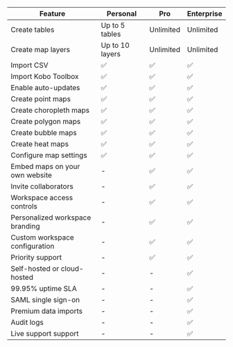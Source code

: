 
|Feature|Personal|Pro|Enterprise|
|--|--|--|--|
|Create tables|Up to 5 tables|Unlimited|Unlimited|
|Create map layers|Up to 10 layers|Unlimited|Unlimited|
|Import CSV|✅|✅|✅|
|Import Kobo Toolbox|✅|✅|✅|
|Enable auto-updates|✅|✅|✅|
|Create point maps|✅|✅|✅|
|Create choropleth maps|✅|✅|✅|
|Create polygon maps|✅|✅|✅|
|Create bubble maps|✅|✅|✅|
|Create heat maps|✅|✅|✅|
|Configure map settings|✅|✅|✅|
|Embed maps on your own website|-|✅|✅|
|Invite collaborators|-|✅|✅|
|Workspace access controls|-|✅|✅|
|Personalized workspace branding|-|✅|✅|
|Custom workspace configuration|-|✅|✅|
|Priority support|-|✅|✅|
|Self-hosted or cloud-hosted|-|-|✅|
|99.95% uptime SLA|-|-|✅|
|SAML single sign-on|-|-|✅|
|Premium data imports|-|-|✅|
|Audit logs|-|-|✅|
|Live support support|-|-|✅|

